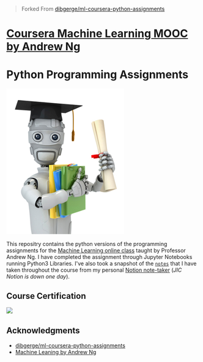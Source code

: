 > Forked From [dibgerge/ml-coursera-python-assignments](https://github.com/dibgerge/ml-coursera-python-assignments)
# [Coursera Machine Learning MOOC by Andrew Ng](https://www.coursera.org/learn/machine-learning) 
# Python Programming Assignments

![](machinelearning.jpg)

This repositry contains the python versions of the programming assignments for the [Machine Learning online class](https://www.coursera.org/learn/machine-learning) taught by Professor Andrew Ng. I have completed the assignment through Jupyter Notebooks running Python3 Libraries. I've also took a snapshot of the [`notes`](https://github.com/kiritowu/Machine_Learning/blob/main/Coursera%20Machine%20Learning%20Python%20Assignments/Machine_Learning%20Notes.pdf) that I have taken throughout the course from my personal [Notion note-taker](https://www.notion.so/Machine-Learning-691bfd31ddae49e180794870b9b5bb7e) (*JIC Notion is down one day*).

## Course Certification
<a href="https://www.coursera.org/account/accomplishments/verify/GYX8VTAVPGZN"> <img src="https://s3.amazonaws.com/coursera_assets/meta_images/generated/CERTIFICATE_LANDING_PAGE/CERTIFICATE_LANDING_PAGE~GYX8VTAVPGZN/CERTIFICATE_LANDING_PAGE~GYX8VTAVPGZN.jpeg"></a>

## Acknowledgments
- [dibgerge/ml-coursera-python-assignments](https://github.com/dibgerge/ml-coursera-python-assignments)
- [Machine Leaning by Andrew Ng](https://www.coursera.org/learn/machine-learning)
